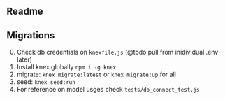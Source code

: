 ## Readme 

## Migrations

0. Check db credentials on `knexfile.js` (@todo pull from inidividual .env later)
1. Install knex globally `npm i -g knex`
2. migrate: `knex migrate:latest`  or `knex migrate:up` for all 
3. seed: `knex seed:run`
4. For reference on model usges check `tests/db_connect_test.js`